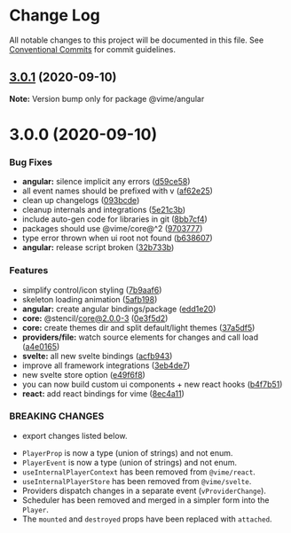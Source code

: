 # Change Log

All notable changes to this project will be documented in this file.
See [Conventional Commits](https://conventionalcommits.org) for commit guidelines.

## [3.0.1](https://github.com/vime-js/vime/compare/v3.0.0...v3.0.1) (2020-09-10)

**Note:** Version bump only for package @vime/angular





# 3.0.0 (2020-09-10)


### Bug Fixes

* **angular:** silence implicit any errors ([d59ce58](https://github.com/vime-js/vime/commit/d59ce58e4c928d049c8ff19630f9344c7b3543f1))
* all event names should be prefixed with v ([af62e25](https://github.com/vime-js/vime/commit/af62e255331e21cadfce69676298c9c03e13cd63))
* clean up changelogs ([093bcde](https://github.com/vime-js/vime/commit/093bcdec9baea44d46ec217dcdc51c4236eb255b))
* cleanup internals and integrations ([5e21c3b](https://github.com/vime-js/vime/commit/5e21c3b936e7e81fcfd60bb8b14e8f185b701039))
* include auto-gen code for libraries in git ([8bb7cf4](https://github.com/vime-js/vime/commit/8bb7cf4f655f67d2c5838a4f0c1ffb4390eaa8f2))
* packages should use @vime/core@^2 ([9703777](https://github.com/vime-js/vime/commit/9703777d9f1d6dec8f6db7ffb4010f96b0a7d421))
* type error thrown when ui root not found ([b638607](https://github.com/vime-js/vime/commit/b6386077a0266d7ecb6b5049271b45a69cc67f83))
* **angular:** release script broken ([32b733b](https://github.com/vime-js/vime/commit/32b733b695fcc84fc94e162e4dd462d1bac2aeff))


### Features

* simplify control/icon styling ([7b9aaf6](https://github.com/vime-js/vime/commit/7b9aaf68890b560aad31f6b941082e46f9700930))
* skeleton loading animation ([5afb198](https://github.com/vime-js/vime/commit/5afb19856a8d918200df7a334593b29800358485))
* **angular:** create angular bindings/package ([edd1e20](https://github.com/vime-js/vime/commit/edd1e20acb17af8ba5e5f63ea7e33715d1ba96af))
* **core:** @stencil/core@2.0.0-3 ([0e3f5d2](https://github.com/vime-js/vime/commit/0e3f5d231b48ba9355791919f69e8a92f7278aa9))
* **core:** create themes dir and split default/light themes ([37a5df5](https://github.com/vime-js/vime/commit/37a5df5f63823d3d16ec9d791fc8c7f9ecd96017))
* **providers/file:** watch source elements for changes and call load ([a4e0165](https://github.com/vime-js/vime/commit/a4e0165ee7b323e75694ae44eb52237eb4331c86))
* **svelte:** all new svelte bindings ([acfb943](https://github.com/vime-js/vime/commit/acfb943d12ebabe176dbd5785ea0a3a2b39cc758))
* improve all framework integrations ([3eb4de7](https://github.com/vime-js/vime/commit/3eb4de767c803e3631e7304d2266b9276ec2ecdc))
* new svelte store option ([e49f6f8](https://github.com/vime-js/vime/commit/e49f6f8e1e7e3fd3d521116fc20f641d8a233d6a))
* you can now build custom ui components + new react hooks ([b4f7b51](https://github.com/vime-js/vime/commit/b4f7b519901874a6ba59c53d504adacf32259fa1))
* **react:** add react bindings for vime ([8ec4a11](https://github.com/vime-js/vime/commit/8ec4a119fce27e4b7e3f26e7c00d771064c467b9))


### BREAKING CHANGES

* export changes listed below.

- `PlayerProp` is now a type (union of strings) and not enum.
- `PlayerEvent` is now a type (union of strings) and not enum.
- `useInternalPlayerContext` has been removed from `@vime/react`.
- `useInternalPlayerStore` has been removed from `@vime/svelte`.
- Providers dispatch changes in a separate event (`vProviderChange`).
- Scheduler has been removed and merged in a simpler form into the `Player`.
- The `mounted` and `destroyed` props have been replaced with `attached`.
